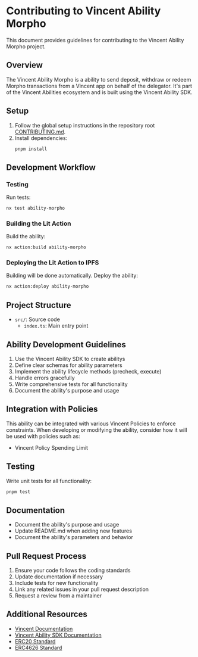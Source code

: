 # Contributing to Vincent Ability Morpho

This document provides guidelines for contributing to the Vincent Ability Morpho project.

## Overview

The Vincent Ability Morpho is a ability to send deposit, withdraw or redeem Morpho transactions from a Vincent app on behalf of the delegator. It's part of the Vincent Abilities ecosystem and is built using the Vincent Ability SDK.

## Setup

1. Follow the global setup instructions in the repository root [CONTRIBUTING.md](../../../CONTRIBUTING.md).
2. Install dependencies:
   ```bash
   pnpm install
   ```

## Development Workflow

### Testing

Run tests:

```bash
nx test ability-morpho
```

### Building the Lit Action

Build the ability:

```bash
nx action:build ability-morpho
```

### Deploying the Lit Action to IPFS

Building will be done automatically. Deploy the ability:

```bash
nx action:deploy ability-morpho
```

## Project Structure

- `src/`: Source code
  - `index.ts`: Main entry point

## Ability Development Guidelines

1. Use the Vincent Ability SDK to create abilitys
2. Define clear schemas for ability parameters
3. Implement the ability lifecycle methods (precheck, execute)
4. Handle errors gracefully
5. Write comprehensive tests for all functionality
6. Document the ability's purpose and usage

## Integration with Policies

This ability can be integrated with various Vincent Policies to enforce constraints. When developing or modifying the ability, consider how it will be used with policies such as:

- Vincent Policy Spending Limit

## Testing

Write unit tests for all functionality:

```bash
pnpm test
```

## Documentation

- Document the ability's purpose and usage
- Update README.md when adding new features
- Document the ability's parameters and behavior

## Pull Request Process

1. Ensure your code follows the coding standards
2. Update documentation if necessary
3. Include tests for new functionality
4. Link any related issues in your pull request description
5. Request a review from a maintainer

## Additional Resources

- [Vincent Documentation](https://docs.heyvincent.ai/)
- [Vincent Ability SDK Documentation](../../libs/ability-sdk/README.md)
- [ERC20 Standard](https://eips.ethereum.org/EIPS/eip-20)
- [ERC4626 Standard](https://eips.ethereum.org/EIPS/eip-4626)
